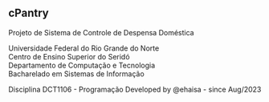 ## cPantry

Projeto de Sistema de Controle de Despensa Doméstica

Universidade Federal do Rio Grande do Norte<br>
Centro de Ensino Superior do Seridó<br>
Departamento de Computação e Tecnologia<br>
Bacharelado em Sistemas de Informação<br>

Disciplina DCT1106 - Programação
Developed by @ehaisa - since Aug/2023
